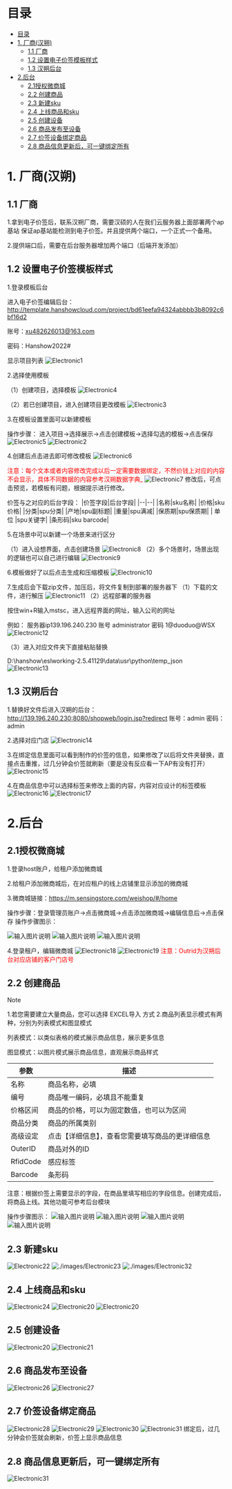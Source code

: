# 目录
- [目录](#目录)
- [1. 厂商(汉朔)](#1-厂商汉朔)
  - [1.1 厂商](#11-厂商)
  - [1.2 设置电子价签模板样式](#12-设置电子价签模板样式)
  - [1.3 汉朔后台](#13-汉朔后台)
- [2.后台](#2后台)
  - [2.1授权微商城](#21授权微商城)
  - [2.2 创建商品](#22-创建商品)
  - [2.3 新建sku](#23-新建sku)
  - [2.4 上线商品和sku](#24-上线商品和sku)
  - [2.5 创建设备](#25-创建设备)
  - [2.6 商品发布至设备](#26-商品发布至设备)
  - [2.7 价签设备绑定商品](#27-价签设备绑定商品)
  - [2.8 商品信息更新后，可一键绑定所有](#28-商品信息更新后可一键绑定所有)


# 1. 厂商(汉朔)
## 1.1 厂商
1.拿到电子价签后，联系汉朔厂商，需要汉硕的人在我们云服务器上面部署两个ap基站  保证ap基站能检测到电子价签。并且提供两个端口，一个正式一个备用。

2.提供端口后，需要在后台服务器增加两个端口（后端开发添加）
## 1.2 设置电子价签模板样式 

1.登录模板后台 

进入电子价签编辑后台：
http://template.hanshowcloud.com/project/bd61eefa94324abbbb3b8092c6bf16d2

账号：xu482626013@163.com

密码：Hanshow2022#

显示项目列表
![Electronic1](https://sensingstore.oss-cn-shanghai.aliyuncs.com/Troncell/Knowledge/Docs/ElectronicPriceTag/images/Electronic/1.jpg)

2.选择使用模板

（1）创建项目，选择模板
![Electronic4](https://sensingstore.oss-cn-shanghai.aliyuncs.com/Troncell/Knowledge/Docs/ElectronicPriceTag/images/Electronic/4.png)

（2）若已创建项目，进入创建项目更改模板
![Electronic3](https://sensingstore.oss-cn-shanghai.aliyuncs.com/Troncell/Knowledge/Docs/ElectronicPriceTag/images/Electronic/3.png)

3.在模板设置里面可以新建模板

操作步骤：
进入项目→选择展示→点击创建模板→选择勾选的模板→点击保存
![Electronic5](https://sensingstore.oss-cn-shanghai.aliyuncs.com/Troncell/Knowledge/Docs/ElectronicPriceTag/images/Electronic/5.png)
![Electronic2](https://sensingstore.oss-cn-shanghai.aliyuncs.com/Troncell/Knowledge/Docs/ElectronicPriceTag/images/Electronic/2.jpg)

4.创建后点击进去即可修改模板
![Electronic6](https://sensingstore.oss-cn-shanghai.aliyuncs.com/Troncell/Knowledge/Docs/ElectronicPriceTag/images/Electronic/6.jpg)

<font color="red">注意：每个文本或者内容修改完成以后一定需要数据绑定，不然价钱上对应的内容不会显示，具体不同数据的内容参考汉朔数据字典_</font>
![Electronic7](https://sensingstore.oss-cn-shanghai.aliyuncs.com/Troncell/Knowledge/Docs/ElectronicPriceTag/images/Electronic/7.png)
修改后，可点击预览，若模板有问题，根据提示进行修改。

价签与之对应的后台字段：
|价签字段|后台字段|
|--|--|
|名称|sku名称|
|价格|sku价格|
|分类|spu分类|
|产地|spu副标题|
|重量|spu满减|
|保质期|spu保质期|
|  单位  |spu关键字|
|条形码|sku barcode|

5.在场景中可以新建一个场景来进行区分

（1）进入设想界面，点击创建场景
![Electronic8](https://sensingstore.oss-cn-shanghai.aliyuncs.com/Troncell/Knowledge/Docs/ElectronicPriceTag/images/Electronic/8.png)
（2）多个场景时，场景出现的逻辑也可以自己进行编辑
![Electronic9](https://sensingstore.oss-cn-shanghai.aliyuncs.com/Troncell/Knowledge/Docs/ElectronicPriceTag/images/Electronic/9.png)

6.模板做好了以后点击生成和压缩模板
![Electronic10](https://sensingstore.oss-cn-shanghai.aliyuncs.com/Troncell/Knowledge/Docs/ElectronicPriceTag/images/Electronic/10.png)

7.生成后会下载zip文件，加压后，将文件复制到部署的服务器下
（1）下载的文件，进行解压
![Electronic11](https://sensingstore.oss-cn-shanghai.aliyuncs.com/Troncell/Knowledge/Docs/ElectronicPriceTag/images/Electronic/11.png)
（2）远程部署的服务器

按住win+R输入mstsc，进入远程界面的网址，输入公司的网址

例如：
服务器ip139.196.240.230    账号  administrator    密码  1@duoduo@WSX
![Electronic12](https://sensingstore.oss-cn-shanghai.aliyuncs.com/Troncell/Knowledge/Docs/ElectronicPriceTag/images/Electronic/12.png)

（3）进入对应文件夹下直接粘贴替换

D:\hanshow\eslworking-2.5.41129\data\usr\python\temp_json
![Electronic13](https://sensingstore.oss-cn-shanghai.aliyuncs.com/Troncell/Knowledge/Docs/ElectronicPriceTag/images/Electronic/13.png)

## 1.3 汉朔后台
1.替换好文件后进入汉朔的后台：
http://139.196.240.230:8080/shopweb/login.jsp?redirect
账号：admin   密码：admin

2.选择对应门店
![Electronic14](https://sensingstore.oss-cn-shanghai.aliyuncs.com/Troncell/Knowledge/Docs/ElectronicPriceTag/images/Electronic/14.png)

3.在绑定信息里面可以看到制作的价签的信息，如果修改了以后将文件夹替换，直接点击重推，过几分钟会价签就刷新（要是没有反应看一下AP有没有打开）
![Electronic15](https://sensingstore.oss-cn-shanghai.aliyuncs.com/Troncell/Knowledge/Docs/ElectronicPriceTag/images/Electronic/15.png)

4.在商品信息中可以选择标签来修改上面的内容，内容对应设计的标签模板
![Electronic16](https://sensingstore.oss-cn-shanghai.aliyuncs.com/Troncell/Knowledge/Docs/ElectronicPriceTag/images/Electronic/16.png)
![Electronic17](https://sensingstore.oss-cn-shanghai.aliyuncs.com/Troncell/Knowledge/Docs/ElectronicPriceTag/images/Electronic/17.png)

# 2.后台
## 2.1授权微商城
1.登录host账户，给租户添加微商城

2.给租户添加微商城后，在对应租户的线上店铺里显示添加的微商城

3.微商城链接：https://m.sensingstore.com/weishop/#/home

操作步骤：登录管理员账户→点击微商城→点击添加微商城→编辑信息后→点击保存
操作步骤图示：

![输入图片说明](https://images.gitee.com/uploads/images/2021/0426/115309_7859e688_8867015.png "屏幕截图.png")
![输入图片说明](https://images.gitee.com/uploads/images/2021/0426/115615_c6176821_8867015.png "屏幕截图.png")
![输入图片说明](https://images.gitee.com/uploads/images/2021/0426/120014_2b23e564_8867015.png "屏幕截图.png")

4.登录租户，编辑微商城
![Electronic18](https://sensingstore.oss-cn-shanghai.aliyuncs.com/Troncell/Knowledge/Docs/ElectronicPriceTag/images/Electronic/18.png)
![Electronic19](https://sensingstore.oss-cn-shanghai.aliyuncs.com/Troncell/Knowledge/Docs/ElectronicPriceTag/images/Electronic/19.jpg)
<font color="red">注意：Outrid为汉朔后台对应店铺的客户门店号</font>


## 2.2 创建商品
Note

1.若您需要建立大量商品，您可以选择 EXCEL导入 方式
2.商品列表显示模式有两种，分别为列表模式和图显模式

列表模式：以类似表格的模式展示商品信息，展示更多信息

图显模式：以图片模式展示商品信息，直观展示商品样式

| 参数  | 描述  |
|---|---|
|名称   | 商品名称，必填  |
| 编号  | 商品唯一编码，必填且不能重复 |
| 价格区间  | 商品的价格，可以为固定数值，也可以为区间  |
| 商品分类  | 商品的所属类别  |
| 高级设定  | 点击【详细信息】，查看您需要填写商品的更详细信息  |
| OuterID  | 商品对外的ID  |
| RfidCode  | 感应标签  |
| Barcode  | 条形码  |

注意：根据价签上需要显示的字段，在商品里填写相应的字段信息。创建完成后，将商品上线。其他功能可参考后台模块


操作步骤图示：
![输入图片说明](https://images.gitee.com/uploads/images/2021/0521/160620_2d98a7ca_8867015.png "屏幕截图.png")
![输入图片说明](https://images.gitee.com/uploads/images/2021/0521/160933_b469c44e_8867015.png "屏幕截图.png")
![输入图片说明](https://images.gitee.com/uploads/images/2021/0521/161323_3078e220_8867015.png "屏幕截图.png")
![输入图片说明](https://images.gitee.com/uploads/images/2021/0521/161516_c626a826_8867015.png "屏幕截图.png")

## 2.3 新建sku
![Electronic22](https://sensingstore.oss-cn-shanghai.aliyuncs.com/Troncell/Knowledge/Docs/ElectronicPriceTag/images/Electronic/22.jpg)
![./images/Electronic23](https://sensingstore.oss-cn-shanghai.aliyuncs.com/Troncell/Knowledge/Docs/ElectronicPriceTag/images/Electronic/23.jpg)
![./images/Electronic32](https://sensingstore.oss-cn-shanghai.aliyuncs.com/Troncell/Knowledge/Docs/ElectronicPriceTag/images/Electronic/32.png)

## 2.4 上线商品和sku
![Electronic24](https://sensingstore.oss-cn-shanghai.aliyuncs.com/Troncell/Knowledge/Docs/ElectronicPriceTag/images/Electronic/24.jpg)
![Electronic20](https://sensingstore.oss-cn-shanghai.aliyuncs.com/Troncell/Knowledge/Docs/ElectronicPriceTag/images/Electronic/34.png)
![Electronic20](https://sensingstore.oss-cn-shanghai.aliyuncs.com/Troncell/Knowledge/Docs/ElectronicPriceTag/images/Electronic/35.png)

## 2.5 创建设备

![Electronic20](https://sensingstore.oss-cn-shanghai.aliyuncs.com/Troncell/Knowledge/Docs/ElectronicPriceTag/images/Electronic/20.png)
![Electronic21](https://sensingstore.oss-cn-shanghai.aliyuncs.com/Troncell/Knowledge/Docs/ElectronicPriceTag/images/Electronic/21.jpg)

## 2.6 商品发布至设备
![Electronic26](https://sensingstore.oss-cn-shanghai.aliyuncs.com/Troncell/Knowledge/Docs/ElectronicPriceTag/images/Electronic/26.png)
![Electronic27](https://sensingstore.oss-cn-shanghai.aliyuncs.com/Troncell/Knowledge/Docs/ElectronicPriceTag/images/Electronic/27.png)

## 2.7 价签设备绑定商品
![Electronic28](https://sensingstore.oss-cn-shanghai.aliyuncs.com/Troncell/Knowledge/Docs/ElectronicPriceTag/images/Electronic/28.png)
![Electronic29](https://sensingstore.oss-cn-shanghai.aliyuncs.com/Troncell/Knowledge/Docs/ElectronicPriceTag/images/Electronic/29.jpg)
![Electronic30](https://sensingstore.oss-cn-shanghai.aliyuncs.com/Troncell/Knowledge/Docs/ElectronicPriceTag/images/Electronic/30.png)
![Electronic31](https://sensingstore.oss-cn-shanghai.aliyuncs.com/Troncell/Knowledge/Docs/ElectronicPriceTag/images/Electronic/31.png)
绑定后，过几分钟会价签就会刷新，价签上显示商品信息

## 2.8 商品信息更新后，可一键绑定所有

![Electronic31](https://sensingstore.oss-cn-shanghai.aliyuncs.com/Troncell/Knowledge/Docs/ElectronicPriceTag/images/Electronic/33.png)